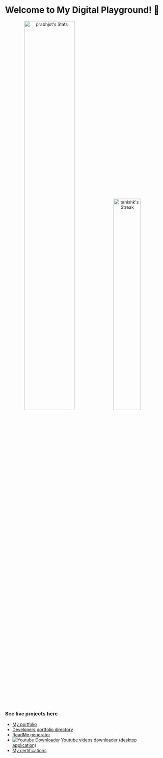 # Welcome to My Digital Playground! 🚀


<p align="center">
  <img src="https://github-readme-stats.vercel.app/api?username=prabhjot2001&theme=default&show_icons=true&hide_border=true&count_private=true" alt="prabhjot's Stats" width="57%" />
  <img src="https://github-readme-stats.vercel.app/api/top-langs/?username=prabhjot2001&theme=default&show_icons=true&hide_border=true&layout=compact" alt="tanishk's Streak" width="42%" />
</p>

### See live projects here
* [My portfolio](https://prabhjot-portfolio.vercel.app/)
* [Developers portfolio directory](https://prabhjot2001.github.io/dev-portfolio-inspiration/)
* [ReadMe generator](https://prabhjot2001.github.io/README-Generator/)
* [![Youtube Downloader](https://img.shields.io/badge/Youtube%20Downloader-red?style=flat&logo=youtube&logoColor=white&link=https://github.com/prabhjot2001/Youtube-Downloader/releases/download/v1.0.0/QuickDown.v1.0.0.zip)](https://github.com/prabhjot2001/Youtube-Downloader/releases/download/v1.0.0/QuickDown.v1.0.0.zip) [Youtube videos downloader (desktop application)](https://github.com/prabhjot2001/Youtube-Downloader/releases/download/v1.0.0/QuickDown.v1.0.0.zip)
* [My certifications]()
